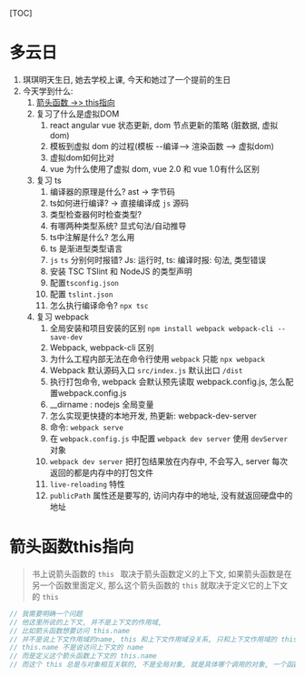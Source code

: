 

[TOC]

# 多云日

1. 琪琪明天生日, 她去学校上课, 今天和她过了一个提前的生日
2. 今天学到什么:
   1. [箭头函数 ->> this指向](#箭头函数this指向)
   2. 复习了什么是虚拟DOM
      1. react angular vue 状态更新, dom 节点更新的策略 (脏数据, 虚拟dom)
      2. 模板到虚拟 dom 的过程(模板 --编译--> 渲染函数 --> 虚拟dom)
      3. 虚拟dom如何比对
      4. vue 为什么使用了虚拟 dom, vue 2.0 和 vue 1.0有什么区别
   3. 复习 ts
      1. 编译器的原理是什么? ast -> 字节码
      2. ts如何进行编译? -> 直接编译成 `js`  源码
      3. 类型检查器何时检查类型?
      4. 有哪两种类型系统? 显式句法/自动推导
      5. ts中注解是什么? 怎么用
      6. ts 是渐进型类型语言
      7. `js` `ts` 分别何时报错? Js: 运行时, ts: 编译时报: 句法, 类型错误
      8. 安装 TSC TSlint 和 NodeJS 的类型声明
      9. 配置`tsconfig.json`
      10. 配置 `tslint.json`
      11. 怎么执行编译命令? `npx tsc`
   4. 复习 webpack
      1. 全局安装和项目安装的区别 `npm install webpack webpack-cli --save-dev`
      2. Webpack, webpack-cli 区别
      3. 为什么工程内部无法在命令行使用 `webpack` 只能 `npx webpack`
      4. Webpack 默认源码入口 `src/index.js` 默认出口 `/dist`
      5. 执行打包命令, webpack 会默认预先读取 webpack.config.js, 怎么配置webpack.config.js
      6. __dirname : nodejs 全局变量
      7. 怎么实现更快捷的本地开发, 热更新: webpack-dev-server
      8. 命令: `webpack serve`
      9. 在 `webpack.config.js` 中配置 `webpack dev server` 使用 `devServer` 对象
      10. `webpack dev server` 把打包结果放在内存中, 不会写入, server 每次返回的都是内存中的打包文件
      11. `live-reloading` 特性
      12. `publicPath` 属性还是要写的, 访问内存中的地址, 没有就返回硬盘中的地址




# 箭头函数this指向

> 书上说箭头函数的 `this ` 取决于箭头函数定义的上下文, 如果箭头函数是在另一个函数里面定义, 那么这个箭头函数的 `this` 就取决于定义它的上下文的 `this` 

```js
// 我需要明确一个问题
// 他这里所说的上下文, 并不是上下文的作用域, 
// 比如箭头函数想要访问 this.name
// 并不是说上下文作用域的name, this 和上下文作用域没关系, 只和上下文作用域的 this 有关
// this.name 不是说访问上下文的 name
// 而是定义这个箭头函数上下文的 this.name
// 而这个 this 总是与对象相互关联的, 不是全局对象, 就是具体哪个调用的对象, 一个函数的执行, 总有一个对象在调用, 要么全局, 要么其他...
```

